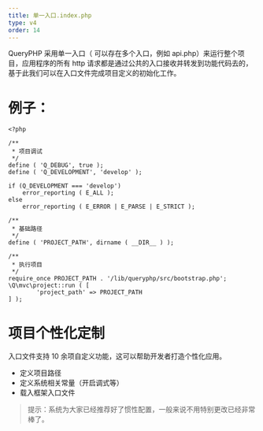 ```yaml
---
title: 单一入口.index.php
type: v4
order: 14
---
```


QueryPHP 采用单一入口（ 可以存在多个入口，例如 api.php）来运行整个项目，应用程序的所有 http 请求都是通过公共的入口接收并转发到功能代码去的，基于此我们可以在入口文件完成项目定义的初始化工作。 

# 例子：
~~~
<?php

/**
 * 项目调试
 */
define ( 'Q_DEBUG', true );
define ( 'Q_DEVELOPMENT', 'develop' );

if (Q_DEVELOPMENT === 'develop')
    error_reporting ( E_ALL );
else
    error_reporting ( E_ERROR | E_PARSE | E_STRICT );

/**
 * 基础路径
 */
define ( 'PROJECT_PATH', dirname ( __DIR__ ) );

/**
 * 执行项目
 */
require_once PROJECT_PATH . '/lib/queryphp/src/bootstrap.php';
\Q\mvc\project::run ( [ 
        'project_path' => PROJECT_PATH 
] );
~~~

# 项目个性化定制
入口文件支持 10 余项自定义功能，这可以帮助开发者打造个性化应用。
* 定义项目路径
* 定义系统相关常量（开启调式等）
* 载入框架入口文件

> 提示：系统为大家已经推荐好了惯性配置，一般来说不用特别更改已经非常棒了。